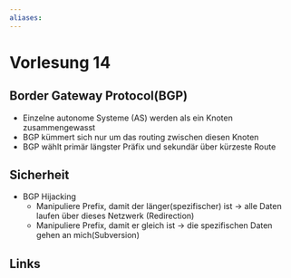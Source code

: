 ```yaml
---
aliases: 
---
```

# Vorlesung 14 
## Border Gateway Protocol(BGP)
- Einzelne autonome Systeme (AS) werden als ein Knoten zusammengewasst
- BGP kümmert sich nur um das routing zwischen diesen Knoten
- BGP wählt primär längster Präfix und sekundär über kürzeste Route
## Sicherheit
- BGP Hijacking
	- Manipuliere Prefix, damit der länger(spezifischer) ist -> alle Daten laufen über dieses Netzwerk (Redirection)
	- Manipuliere Prefix, damit er gleich ist -> die spezifischen Daten gehen an mich(Subversion)
## Links